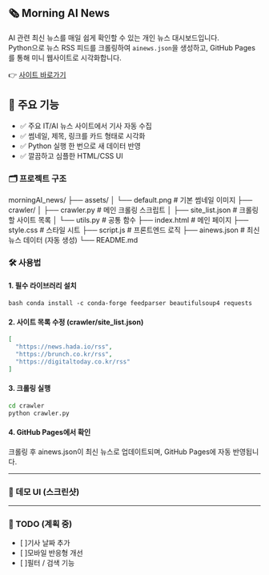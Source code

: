## 🗞️ Morning AI News

AI 관련 최신 뉴스를 매일 쉽게 확인할 수 있는 개인 뉴스 대시보드입니다.  
Python으로 뉴스 RSS 피드를 크롤링하여 `ainews.json`을 생성하고, GitHub Pages를 통해 미니 웹사이트로 시각화합니다.

👉 [사이트 바로가기](https://skayeri.github.io/morningAI_news/)


## 🧠 주요 기능

- ✅ 주요 IT/AI 뉴스 사이트에서 기사 자동 수집
- ✅ 썸네일, 제목, 링크를 카드 형태로 시각화
- ✅ Python 실행 한 번으로 새 데이터 반영
- ✅ 깔끔하고 심플한 HTML/CSS UI

### 🗂️ 프로젝트 구조
morningAI_news/
├── assets/
│ └── default.png # 기본 썸네일 이미지
├── crawler/
│ ├── crawler.py # 메인 크롤링 스크립트
│ ├── site_list.json # 크롤링할 사이트 목록
│ └── utils.py # 공통 함수
├── index.html # 메인 페이지
├── style.css # 스타일 시트
├── script.js # 프론트엔드 로직
├── ainews.json # 최신 뉴스 데이터 (자동 생성)
└── README.md

### 🛠️ 사용법

#### 1. 필수 라이브러리 설치

```bash conda install -c conda-forge feedparser beautifulsoup4 requests```

#### 2. 사이트 목록 수정 (crawler/site_list.json)
```json
[
  "https://news.hada.io/rss",
  "https://brunch.co.kr/rss",
  "https://digitaltoday.co.kr/rss"
]
```

#### 3. 크롤링 실행
```bash
cd crawler
python crawler.py
```

#### 4. GitHub Pages에서 확인
크롤링 후 ainews.json이 최신 뉴스로 업데이트되며,
GitHub Pages에 자동 반영됩니다.

---

### 🎨 데모 UI (스크린샷)

---

### 📌 TODO (계획 중)
- [ ]기사 날짜 추가
- [ ]모바일 반응형 개선
- [ ]필터 / 검색 기능
